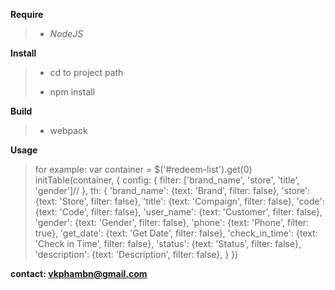 **Require**
>    - _NodeJS_
    
**Install**
    
>    - cd to project path
>    
>    - npm install
    
**Build**
>    - webpack
    
    
**Usage**
>    for example:
>    var container = $('#redeem-list').get(0)
>    initTable(container, {
>        config: {
>            filter: ['brand_name', 'store', 'title', 'gender']//
>        },
>        th: {
>            'brand_name': {text: 'Brand', filter: false},
>            'store': {text: 'Store', filter: false},
>            'title': {text: 'Compaign', filter: false},
>            'code': {text: 'Code', filter: false},
>            'user_name': {text: 'Customer', filter: false},
>            'gender': {text: 'Gender', filter: false},
>            'phone': {text: 'Phone', filter: true},
>            'get_date': {text: 'Get Date', filter: false},
>            'check_in_time': {text: 'Check in Time', filter: false},
>            'status': {text: 'Status', filter: false},
>            'description': {text: 'Description', filter: false},
>        }
>    })


**contact: vkphambn@gmail.com**

